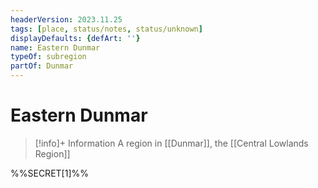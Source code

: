 ```yaml
---
headerVersion: 2023.11.25
tags: [place, status/notes, status/unknown]
displayDefaults: {defArt: ''}
name: Eastern Dunmar
typeOf: subregion
partOf: Dunmar
---
```

# Eastern Dunmar
>[!info]+ Information
> A region in [[Dunmar]], the [[Central Lowlands Region]]


%%SECRET[1]%%